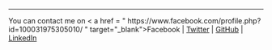 <hr>
You can contact me on < a href = " https://www.facebook.com/profile.php?id=100031975305010/ " target="_blank">Facebook</a>  | <a href="https://twitter.com/AbuhayJemere" target="_blank">Twitter</a> | <a href="https://github.com/Bura-Abuh/" target="_blank">GitHub</a> | <a href="https://www.linkedin.com/in/birhan-abuhay-jemere-a30b441a3/" target="_blank">LinkedIn</a>
